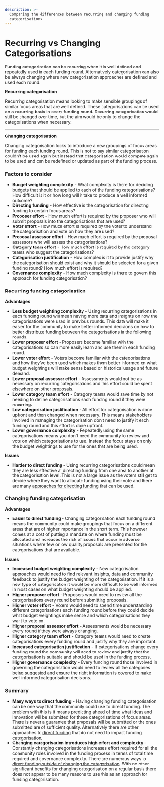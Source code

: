 ```yaml
---
description: >-
  Comparing the differences between recurring and changing funding
  categorisations
---
```


# Recurring vs Changing Categorisations

Funding categorisation can be recurring when it is well defined and repeatedly used in each funding round. Alternatively categorisation can also be always changing where new categorisation approaches are defined and used each round.



**Recurring categorisation**

Recurring categorisation means looking to make sensible groupings of similar focus areas that are well defined. These categorisations can be used on a recurring basis in every funding round. Recurring categorisation would still be changed over time, but the aim would be only to change the categorisations when necessary.

****

**Changing categorisation**

Changing categorisation looks to introduce a new groupings of focus areas for funding each funding round. This is not to say similar categorisation couldn't be used again but instead that categorisation would compete again to be used and can be redefined or updated as part of the funding process.



### Factors to consider

* **Budget weighting complexity** - What complexity is there for deciding budgets that should be applied to each of the funding categorisations? How difficult is it or how long will it take to produce a well informed outcome?
* **Directing funding** - How effective is the categorisation for directing funding to certain focus areas?
* **Proposer effort** - How much effort is required by the proposer who will submit proposals into the categorisations that are used?
* **Voter effort** - How much effort is required by the voter to understand the categorisation and vote on how they are used?
* **Proposal assessor effort** - How much effort is required by the proposal assessors who will assess the categorisations?
* **Category team effort** - How much effort is required by the category teams who suggest the categorisations?
* **Categorisation justification** - How complex is it to provide justify why the categorisation should exist and why it should be selected for a given funding round? How much effort is required?
* **Governance complexity** - How much complexity is there to govern this approach for funding categorisation?



### Recurring funding categorisation

**Advantages**

* **Less budget weighting complexity** - Using recurring categorisations in each funding round will mean having more data and insights on how the categorisations were used in previous rounds. This data will make it easier for the community to make better informed decisions on how to better distribute funding between the categorisations in the following rounds.
* **Lower proposer effort** - Proposers become familiar with the categorisations so can more easily learn and use them in each funding round.
* **Lower voter effort** - Voters become familiar with the categorisations and how they've been used which makes them better informed on what budget weightings will make sense based on historical usage and future demand.
* **Lower proposal assessor effort** - Assessments would not be as necessary on recurring categorisations and this effort could be spent elsewhere on other proposals.
* **Lower category team effort** - Category teams would save time by not needing to define categorisations each funding round if they were recurring.
* **Low categorisation justification** - All effort for categorisation is done upfront and then changed when necessary. This means stakeholders involved in managing the categorisation don't need to justify it each funding round and this effort is done upfront.
* **Lower governance complexity** - Repeatedly using the same categorisations means you don't need the community to review and vote on which categorisations to use. Instead the focus stays on only the budget weightings to use for the ones that are being used.

**Issues**

* **Harder to direct funding** - Using recurring categorisations could mean they are less effective at directing funding from one area to another at the categorisation level. This is not a large issue as the voters still get to decide where they want to allocate funding using their vote and there are many [approaches for directing funding](../categorisation-analysis/approaches-for-directing-funding.md) that can be used.



### Changing funding categorisation

**Advantages**

* **Easier to direct funding** - Changing categorisation each funding round means the community could make groupings that focus on a different areas that are of higher importance in the short term. This however comes at a cost of putting a mandate on where funding must be allocated and increases the risk of issues that occur in adverse situations where few or low quality proposals are presented for the categorisations that are available.

**Issues**

* **Increased budget weighting complexity** - New categorisation approaches would need to find relevant insights, data and community feedback to justify the budget weighting of the categorisation. If it is a new type of categorisation it would be more difficult to be well informed in most cases on what budget weighting should be applied.
* **Higher proposer effort** - Proposers would need to review all the categorisations every round before submitting proposals.
* **Higher voter effort** - Voters would need to spend time understanding different categorisations each funding round before they could decide what budget weightings make sense and which categorisations they want to vote on.&#x20;
* **Higher proposal assessor effort** - Assessments would be necessary every round if they were always changing.
* **Higher category team effort** - Category teams would need to create categorisations every funding round and justify why they are important.&#x20;
* **Increased categorisation justification** - If categorisations change every funding round the community will need to review and justify that the categorisation is suitable and should be used in the funding process.
* **Higher governance complexity** - Every funding round those involved in governing the categorisation would need to review all the categories being suggested and ensure the right information is covered to make well informed categorisation decisions.



### Summary

* **Many ways to direct funding** - Having changing funding categorisation can be one way that the community could use to direct funding. The problem with this is it means predicting ahead of time what ideas and innovation will be submitted for those categorisations of focus areas. There is never a guarantee that proposals will be submitted or the ones submitted are of sufficient quality. Alternatively there are other approaches to [direct funding](../categorisation-analysis/approaches-for-directing-funding.md) that do not need to impact funding categorisation.&#x20;
* **Changing categorisation introduces high effort and complexity** - Constantly changing categorisations increases effort required for all the community roles involved in the funding process in terms of total time required and governance complexity. There are numerous ways to [direct funding outside of changing the categorisation](../categorisation-analysis/approaches-for-directing-funding.md). With no other significant benefits for changing categorisation on a regular basis there does not appear to be many reasons to use this as an approach for funding categorisation.
